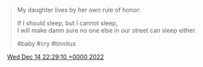 > My daughter lives by her own rule of honor:  
>   
> If I should sleep, but I cannot sleep,   
> I will make damn sure no one else in our street can sleep either\.  
>   
> \#baby \#cry \#tinnitus

<img src="../../media/tweet.ico" width="12" /> [Wed Dec 14 22:29:10 +0000 2022](https://twitter.com/DromerDenker/status/1603155163170148354)